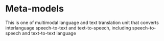 # Meta-models
This is one of multimodal language and text translation unit that converts interlanguage speech-to-text and text-to-speech, including speech-to-speech and text-to-text language 
